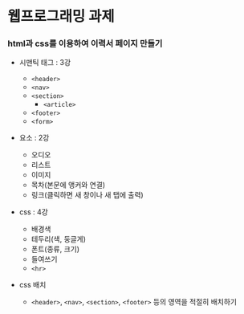 # 웹프로그래밍 과제

### html과 css를 이용하여 이력서 페이지 만들기

- 시맨틱 태그 : 3강

  - `<header>`
  - `<nav>`
  - `<section>`
    - `<article>`
  - `<footer>`
  - `<form>`

- 요소 : 2강

  - 오디오
  - 리스트
  - 이미지
  - 목차(본문에 앵커와 연결)
  - 링크(클릭하면 새 창이나 새 탭에 출력)

- css : 4강

  - 배경색
  - 테두리(색, 둥글게)
  - 폰트(종류, 크기)
  - 들여쓰기
  - `<hr>`

- css 배치
  - `<header>`, `<nav>`, `<section>`, `<footer>` 등의 영역을 적절히 배치하기

